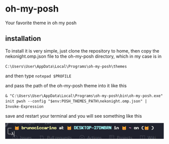 # oh-my-posh

Your favorite theme in oh my posh

## installation

To install it is very simple, just clone the repository to home, then copy the nekonight.omp.json file to the oh-my-posh directory, which in my case is in

`C:\Users\User\AppData\Local\Programs\oh-my-posh\themes`

and then type `notepad $PROFILE`

and pass the path of the oh-my-posh theme into it like this 

`& "C:\Users\User\AppData\Local\Programs\oh-my-posh\bin\oh-my-posh.exe" init pwsh --config "$env:POSH_THEMES_PATH\nekonight.omp.json" | Invoke-Expression`

save and restart your terminal and you will see something like this

![oh-my-posh](ohmyposh.jpg)
